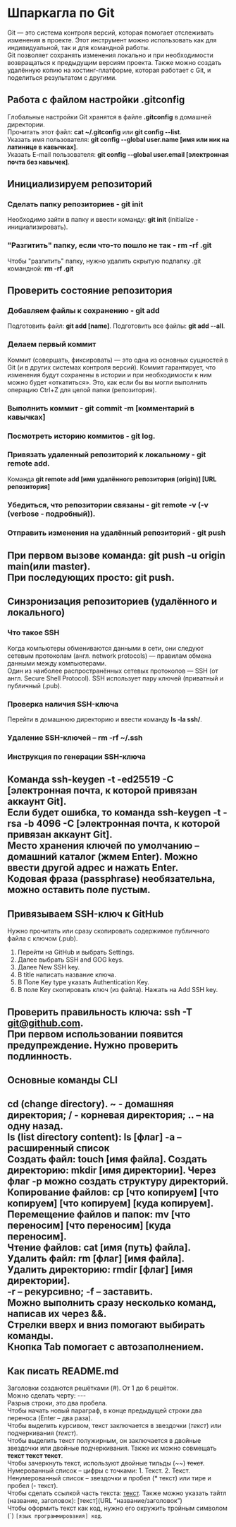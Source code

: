 # Шпаркагла по Git

Git — это система контроля версий, которая помогает отслеживать изменения в проекте. Этот инструмент можно использовать как для индивидуальной, так и для командной работы.  
Git позволяет сохранять изменения локально и при необходимости возвращаться к предыдущим версиям проекта. Также можно создать удалённую копию на хостинг-платформе, которая работает с Git, и поделиться результатом с другими.

## Работа с файлом настройки .gitconfig

Глобальные настройки Git хранятся в файле **.gitconfig** в домашней директории.  
Прочитать этот файл: **cat ~/.gitconfig** или **git config --list**.  
Указать имя пользователя: **git config --global user.name [имя или ник на латинице в кавычках]**.  
Указать E-mail пользователя: **git config --global user.email [электронная почта без кавычек]**.  

## Инициализируем репозиторий

### Сделать папку репозиториев - **git init**  
Необходимо зайти в папку и ввести команду: **git init** (initialize - инициализировать).

### "Разгитить" папку, если что-то пошло не так - **rm -rf .git**  
Чтобы "разгитить" папку, нужно удалить скрытую подпапку .git командной: **rm -rf .git**

## Проверить состояние репозитория

### Добавляем файлы к сохранению - **git add**  
Подготовить файл: **git add [name]**. Подготовить все файлы: **git add --all**.

### Делаем первый коммит  
Коммит (совершать, фиксировать) — это одна из основных сущностей в Git (и в других системах контроля версий). Коммит гарантирует, что изменения будут сохранены в истории и при необходимости к ним можно будет «откатиться». Это, как если бы вы могли выполнить операцию Ctrl+Z для целой папки (репозитория).  
### Выполнить коммит - **git commit -m [комментарий в кавычках]**  
### Посмотреть историю коммитов - **git log**.  
### Привязать удаленный репозиторий к локальному - **git remote add**.  
Команда **git remote add [имя удалённого репозитория (origin)] [URL репозитория]**  
### Убедиться, что репозитории связаны - **git remote -v** (-v (verbose - подробный)).  
### Отправить изменения на удалённый репозиторий - **git push**  
При первом вызове команда: **git push -u origin main(или master)**.  
При последующих просто: **git push**.
---
## Синзронизация репозиториев (удалённого и локального)

### Что такое SSH

Когда компьютеры обмениваются данными в сети, они следуют сетевым протоколам (англ. network protocols) — правилам обмена данными между компьютерами.  
Один из наиболее распространённых сетевых протоколов — SSH (от англ. Secure Shell Protocol). SSH использует пару ключей (приватный и публичный (.pub).  
### Проверка наличия SSH-ключа  
Перейти в домашнюю директорию и ввести команду **ls -la ssh/**.  
### Удаление SSH-ключей – **rm -rf ~/.ssh**
  
### Инструкция по генерации SSH-ключа  
Команда **ssh-keygen -t -ed25519 -C [электронная почта, к которой привязан аккаунт Git]**.  
Если будет ошибка, то команда **ssh-keygen -t -rsa -b 4096 -C [электронная почта, к которой привязан аккаунт Git]**.  
Место хранения ключей по умолчанию – домашний каталог (жмем Enter). Можно ввести другой адрес и нажать Enter.  
Кодовая фраза (passphrase) необязательна, можно оставить поле пустым.
---
## Привязываем SSH-ключ к GitHub  
Нужно прочитать или сразу скопировать содержимое публичного файла с ключом (.pub).
1. Перейти на GitHub и выбрать Settings.
2. Далее выбрать SSH and GOG keys.
3. Далее New SSH key.
4. В title написать название ключа.
5. В Поле Key type указать Authentication Key.
6. В поле Key скопировать ключ (из файла). Нажать на Add SSH key.

Проверить правильность ключа: **ssh -T git@github.com**.  
При первом использовании появится предупреждение. Нужно проверить подлинность.
---
## Основные команды CLI

cd (change directory). ~ - домашняя директория; / - корневая директория; .. – на одну назад.  
ls (list directory content): ls [флаг] -a – расширенный список  
Создать файл: touch [имя файла]. Создать директорию: mkdir [имя директории]. Через флаг -p можно создать структуру директорий.  
Копирование файлов: cp [что копируем] [что копируем] [что копируем] [куда копируем].  
Перемещение файлов и папок: mv [что переносим] [что переносим] [куда переносим].  
Чтение файлов: cat [имя (путь) файла].  
Удалить файл: rm [флаг] [имя файла].  
Удалить директорию: rmdir [флаг] [имя директории].  
-r – рекурсивно; -f – заставить.  
Можно выполнить сразу несколько команд, написав их через &&.  
Стрелки вверх и вниз помогают выбирать команды.  
Кнопка Tab помогает с автозаполнением.
---
## Как писать README.md

Заголовки создаются решётками (#). От 1 до 6 решёток.  
Можно сделать черту: ---  
Разрыв строки, это два пробела.  
Чтобы начать новый параграф, в конце предыдущей строки два переноса (Enter – два раза).  
Чтобы выделить курсивом, текст заключается в звездочки (_*текст*_) или подчеркивания (*_текст_*).  
Чтобы выделить текст полужирным, он заключается в двойные звездочки или двойные подчеркивания. Также их можно совмещать ****текст ____текст____ текст****.  
Чтобы зачеркнуть текст, используют двойные тильды (~~) ~~~~текст~~~~.  
Нумерованный список – цифры с точками: 1. Текст. 2. Текст.  
Ненумерованный список – звездочки и пробел (* текст) или тире и пробел (- текст).  
Чтобы сделать ссылкой часть текста: [текст](URL). Также можно указать тайтл (название, заголовок): [текст](URL “название/заголовок”)  
Чтобы оформить текст как код, нужно его окружить тройным символом (`) ``` [язык программирования] код ```.  



